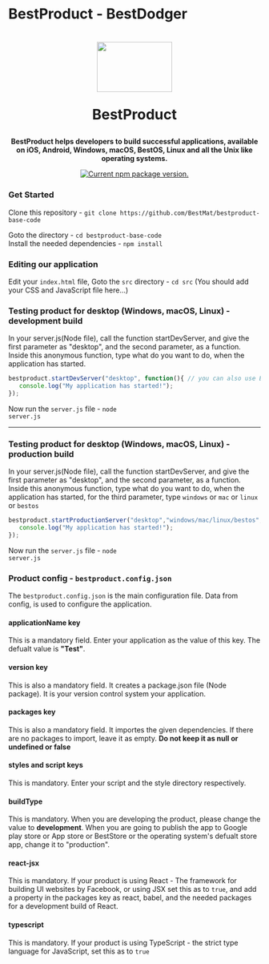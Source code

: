 # BestProduct - BestDodger
<h1 align="center">
 <center><img src="https://codeprojects.org/Vv-6CjeqcK83FycQ-qy2NxVKn1FA0MojyShNazJp4Us/BestMat.jpg" width="150" height="100"></center>
  
  BestProduct
</h1>

<p align="center">
  <strong>BestProduct helps developers to build successful applications, available on iOS, Android, Windows, macOS, BestOS, Linux and all the Unix like operating systems.</strong><br>
</p>

<p align="center">
  <a href="https://www.npmjs.org/package/bestproduct-bestmat">
    <img src="https://img.shields.io/npm/v/bestproduct-bestmat?color=brightgreen&label=NPM%20Package" alt="Current npm package version." />
  </a>
</p>



<h3>Get Started</h3>
Clone this repository  - <code>git clone https://github.com/BestMat/bestproduct-base-code</code>


Goto the directory - <code>cd bestproduct-base-code</code>            
Install the needed dependencies - <code>npm install</code>        



<h3>Editing our application</h3>
Edit your <code>index.html</code> file,
Goto the <code>src</code> directory - <code>cd src</code> (You should add your CSS and JavaScript file here...)

<h3>Testing product for desktop (Windows, macOS, Linux) - development build</h3>

In your server.js(Node file), call the function startDevServer, and give the first parameter as "desktop", and the second parameter, as a function. Inside this anonymous function, type what do you want to do, when the application has started.


```javascript
bestproduct.startDevServer("desktop", function(){ // you can also use ES6 arrow functions
   console.log("My application has started!");
});
```

Now run the <code>server.js</code> file - <code>node server.js</code>


***

<h3>Testing product for desktop (Windows, macOS, Linux) - production build</h3>

In your server.js(Node file), call the function startDevServer, and give the first parameter as "desktop", and the second parameter, as a function. Inside this anonymous function, type what do you want to do, when the application has started, for the third parameter, type `windows` or `mac` or `linux` or `bestos`


```javascript
bestproduct.startProductionServer("desktop","windows/mac/linux/bestos", function(){ // you can also use ES6 arrow functions
   console.log("My application has started!");
});
```

Now run the <code>server.js</code> file - <code>node server.js</code>

<h3>Product config - <code>bestproduct.config.json</code></h3>

The `bestproduct.config.json` is the main configuration file. Data from config, is used to configure the application.

<h4>applicationName key</h4>

This is a mandatory field. Enter your application as the value of this key. The defualt value is **"Test"**.

<h4>version key</h4>

This is also a mandatory field. It creates a package.json file (Node package). It is your version control system your application.

<h4>packages key</h4>

This is also a mandatory field. It importes the given dependencies. If there are no packages to import, leave it as empty. **Do not keep it as null or undefined or false**

<h4>styles and script keys</h4>
This is mandatory. Enter your script and the style directory respectively.
 
 <h4>buildType</h4>
 This is mandatory. When you are developing the product, please change the value to <b>development</b>. When you are going to publish the app to Google play store or App store or BestStore or the operating system's defualt store app, change it to "production".
 
 <h4>react-jsx</h4>
 This is mandatory. If your product is using React - The framework for building UI websites by Facebook, or using JSX set this as to <code>true</code>, and add a property in the packages key as react, babel, and the needed packages for a development build of React.
 
 <h4>typescript</h4>
 This is mandatory. If your product is using TypeScript - the strict type language for JavaScript, set this as to <code>true</code>
